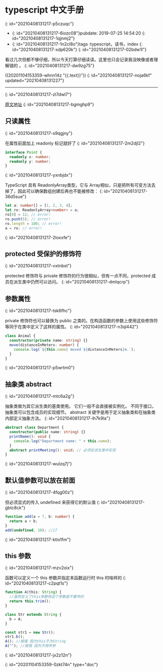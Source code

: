# typescript 中文手册
{: id="20210408131217-p5czuqc"}

- {: id="20210408131217-6iozc08"}pubdate: 2019-07-25 14:54:20
  {: id="20210408131217-1qjnmj2"}
- {: id="20210408131217-1n2cl8o"}tags :typescript，读书，index
  {: id="20210408131217-xdp620k"}
{: id="20210408131217-02bdw1l"}

看过几次但都不够仔细，所以今天打算仔细读读。这里也只会记录我没映像或者理解错的 。
{: id="20210408131217-dw9zg75"}

((20201104153359-whnn14z "{{.text}}"))
{: id="20210408131217-noja6kf" updated="20210408131227"}

---
{: id="20210408131217-zl7dwl7"}

[原文地址](https://typescript.bootcss.com/interfaces.html)
{: id="20210408131217-bgmghp9"}

## 只读属性
{: id="20210408131217-s9qgjny"}

在属性前面加上 readonly 标记就好了
{: id="20210408131217-2m2djl2"}

```typescript
interface Point {
  readonly x: number;
  readonly y: number;
}
```
{: id="20210408131217-yxnbjdx"}

TypeScript 具有 ReadonlyArray<T>类型，它与 Array<T>相似，只是把所有可变方法去掉了，因此可以确保数组创建后再也不能被修改：
{: id="20210408131217-36d5sue"}

```typescript
let a: number[] = [1, 2, 3, 4];
let ro: ReadonlyArray<number> = a;
ro[0] = 12; // error!
ro.push(5); // error!
ro.length = 100; // error!
a = ro; // error!
```
{: id="20210408131217-2loxxfe"}

## protected 受保护的修饰符
{: id="20210408131217-vxtnbst"}

protected 修饰符与 private 修饰符的行为很相似，但有一点不同，protected 成员在派生类中仍然可以访问。
{: id="20210408131217-dmlqcrp"}

## 参数属性
{: id="20210408131217-tsk6fhc"}

private 修饰符也可以替换为 public 之类的。在构造函数的参数上使用这些修饰符等同于在类中定义了这样的属性。
{: id="20210408131217-n3ql442"}

```typescript {run}
class Animal {
  constructor(private name: string) {}
  move(distanceInMeters: number) {
    console.log(`${this.name} moved ${distanceInMeters}m.`);
  }
}
```
{: id="20210408131217-p5wrtm0"}

## 抽象类 abstract
{: id="20210408131217-mtc6a2g"}

抽象类做为其它派生类的基类使用。 它们一般不会直接被实例化。 不同于接口，抽象类可以包含成员的实现细节。 abstract 关键字是用于定义抽象类和在抽象类内部定义抽象方法。
{: id="20210408131217-ih7k9la"}

```typescript
abstract class Department {
  constructor(public name: string) {}
  printName(): void {
    console.log("Department name: " + this.name);
  }
  abstract printMeeting(): void; // 必须在派生类中实现
}
```
{: id="20210408131217-wulzq7j"}

## 默认值参数可以放在前面
{: id="20210408131217-4fqg00z"}

但必须显式的传入 undefined 来获得它的默认值
{: id="20210408131217-gbtc8ck"}

```typescript
function add(a = 7, b: number) {
  return a + b;
}
add(undefined, 10); //17
```
{: id="20210408131217-ktlo1fm"}

## this 参数
{: id="20210408131217-mzv2oix"}

函数可以定义一个 this 参数并指定本函数运行时 this 时啥样的
{: id="20210408131217-c2pqt1s"}

```typescript
function A(this: String) {
  //虽然定义了this参数但这个参数是不要传的
  return this.trim();
}

class Str extends String {
  b = A;
}

const str1 = new Str();
str1.b();
A(); //报错 因为this不为String
A(""); //报错 因为不用传参
```
{: id="20210408131217-jx2z12n"}


{: id="20201104153359-0zkt74n" type="doc"}
